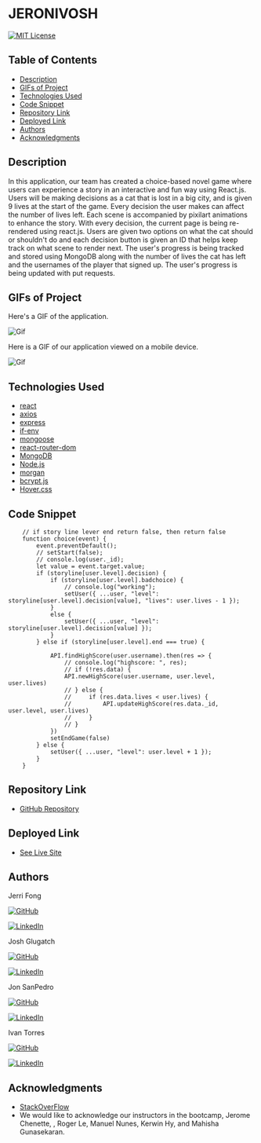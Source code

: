 # JERONIVOSH


[![MIT License](https://img.shields.io/badge/License-MIT-blue.svg)](https://www.mit.edu/~amini/LICENSE.md)

## Table of Contents
* [Description](#description)
* [GIFs of Project](#gifs-of-project)
* [Technologies Used](#technologies-used)
* [Code Snippet](#code-snippet)
* [Repository Link](#repository-link)
* [Deployed Link](#deployed-link)
* [Authors](#authors)
* [Acknowledgments](#acknowledgments)

## Description 

In this application, our team has created a choice-based novel game where users can experience a story in an interactive and fun way using React.js. Users will be making decisions as a cat that is lost in a big city, and is given 9 lives at the start of the game. Every decision the user makes can affect the number of lives left. Each scene is accompanied by pixilart animations to enhance the story. With every decision, the current page is being re-rendered using react.js. Users are given two options on what the cat should or shouldn't do and each decision button is given an ID that helps keep track on what scene to render next. The user's progress is being tracked and stored using MongoDB along with the number of lives the cat has left and the usernames of the player that signed up. The user's progress is being updated with put requests.

## GIFs of Project

Here's a GIF of the application.

![Gif](#)

Here is a GIF of our application viewed on a mobile device. 

![Gif](#)

## Technologies Used
* [react](https://reactjs.org/)
* [axios](https://www.npmjs.com/package/axios)
* [express](https://www.npmjs.com/package/express)
* [if-env](https://www.npmjs.com/package/if-env)
* [mongoose](https://mongoosejs.com/)
* [react-router-dom](https://reactrouter.com/)
* [MongoDB](https://www.mongodb.com/)
* [Node.js](https://nodejs.org/en/)
* [morgan](https://www.npmjs.com/package/morgan)
* [bcrypt.js](https://www.npmjs.com/package/bcryptjs)
* [Hover.css](https://ianlunn.github.io/Hover/)

## Code Snippet
```
    // if story line lever end return false, then return false
    function choice(event) {
        event.preventDefault();
        // setStart(false);
        // console.log(user._id);
        let value = event.target.value;
        if (storyline[user.level].decision) {
            if (storyline[user.level].badchoice) {
                // console.log("working");
                setUser({ ...user, "level": storyline[user.level].decision[value], "lives": user.lives - 1 });
            }
            else {
                setUser({ ...user, "level": storyline[user.level].decision[value] });
            }
        } else if (storyline[user.level].end === true) {

            API.findHighScore(user.username).then(res => {
                // console.log("highscore: ", res);
                // if (!res.data) {
                API.newHighScore(user.username, user.level, user.lives)
                // } else {
                //     if (res.data.lives < user.lives) {
                //         API.updateHighScore(res.data._id, user.level, user.lives)
                //     }
                // }
            })
            setEndGame(false)
        } else {
            setUser({ ...user, "level": user.level + 1 });
        }
    }
```

## Repository Link
* [GitHub Repository](https://github.com/joshglugatch/JERONIVOSH)

## Deployed Link
* [See Live Site](http://jeronivosh.herokuapp.com/)

## Authors 

Jerri Fong

[![GitHub](https://img.shields.io/badge/github-%23100000.svg?&style=for-the-badge&logo=github&logoColor=white)](https://github.com/janessaref)

[![LinkedIn](https://img.shields.io/badge/linkedin-%230077B5.svg?&style=for-the-badge&logo=linkedin&logoColor=white)](https://linkedin.com/in/janessafong)


Josh Glugatch


[![GitHub](https://img.shields.io/badge/github-%23100000.svg?&style=for-the-badge&logo=github&logoColor=white)](https://github.com/joshglugatch)

[![LinkedIn](https://img.shields.io/badge/linkedin-%230077B5.svg?&style=for-the-badge&logo=linkedin&logoColor=white)](www.linkedin.com/in/joshua-glugatch)


Jon SanPedro

[![GitHub](https://img.shields.io/badge/github-%23100000.svg?&style=for-the-badge&logo=github&logoColor=white)](https://github.com/jsp117)

[![LinkedIn](https://img.shields.io/badge/linkedin-%230077B5.svg?&style=for-the-badge&logo=linkedin&logoColor=white)](https://www.linkedin.com/in/jonathansanpedro/)


Ivan Torres

[![GitHub](https://img.shields.io/badge/github-%23100000.svg?&style=for-the-badge&logo=github&logoColor=white)](https://github.com/IvanTorresMia)

[![LinkedIn](https://img.shields.io/badge/linkedin-%230077B5.svg?&style=for-the-badge&logo=linkedin&logoColor=white)](www.linkedin.com/in/ivan-torres-0828931b2)

## Acknowledgments
* [StackOverFlow](https://stackoverflow.com/)
* We would like to acknowledge our instructors in the bootcamp, Jerome Chenette, , Roger Le, Manuel Nunes, Kerwin Hy, and Mahisha Gunasekaran.


